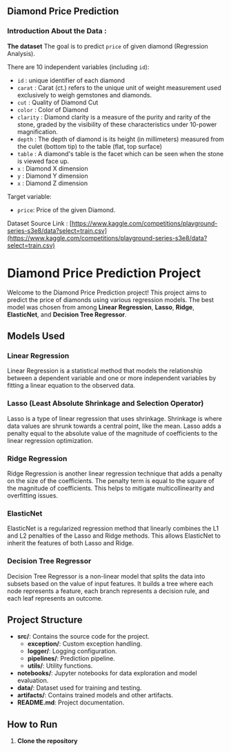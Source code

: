 

## Diamond Price Prediction

### Introduction About the Data :

**The dataset** The goal is to predict `price` of given diamond (Regression Analysis).

There are 10 independent variables (including `id`):

* `id` : unique identifier of each diamond
* `carat` : Carat (ct.) refers to the unique unit of weight measurement used exclusively to weigh gemstones and diamonds.
* `cut` : Quality of Diamond Cut
* `color` : Color of Diamond
* `clarity` : Diamond clarity is a measure of the purity and rarity of the stone, graded by the visibility of these characteristics under 10-power magnification.
* `depth` : The depth of diamond is its height (in millimeters) measured from the culet (bottom tip) to the table (flat, top surface)
* `table` : A diamond's table is the facet which can be seen when the stone is viewed face up.
* `x` : Diamond X dimension
* `y` : Diamond Y dimension
* `x` : Diamond Z dimension

Target variable:
* `price`: Price of the given Diamond.

Dataset Source Link :
[https://www.kaggle.com/competitions/playground-series-s3e8/data?select=train.csv](https://www.kaggle.com/competitions/playground-series-s3e8/data?select=train.csv) 


# Diamond Price Prediction Project

Welcome to the Diamond Price Prediction project! This project aims to predict the price of diamonds using various regression models. The best model was chosen from among **Linear Regression**, **Lasso**, **Ridge**, **ElasticNet**, and **Decision Tree Regressor**.

## Models Used

### Linear Regression
Linear Regression is a statistical method that models the relationship between a dependent variable and one or more independent variables by fitting a linear equation to the observed data.

### Lasso (Least Absolute Shrinkage and Selection Operator)
Lasso is a type of linear regression that uses shrinkage. Shrinkage is where data values are shrunk towards a central point, like the mean. Lasso adds a penalty equal to the absolute value of the magnitude of coefficients to the linear regression optimization.

### Ridge Regression
Ridge Regression is another linear regression technique that adds a penalty on the size of the coefficients. The penalty term is equal to the square of the magnitude of coefficients. This helps to mitigate multicollinearity and overfitting issues.

### ElasticNet
ElasticNet is a regularized regression method that linearly combines the L1 and L2 penalties of the Lasso and Ridge methods. This allows ElasticNet to inherit the features of both Lasso and Ridge.

### Decision Tree Regressor
Decision Tree Regressor is a non-linear model that splits the data into subsets based on the value of input features. It builds a tree where each node represents a feature, each branch represents a decision rule, and each leaf represents an outcome.

## Project Structure

- **src/**: Contains the source code for the project.
  - **exception/**: Custom exception handling.
  - **logger/**: Logging configuration.
  - **pipelines/**: Prediction pipeline.
  - **utils/**: Utility functions.
- **notebooks/**: Jupyter notebooks for data exploration and model evaluation.
- **data/**: Dataset used for training and testing.
- **artifacts/**: Contains trained models and other artifacts.
- **README.md**: Project documentation.

## How to Run

1. **Clone the repository**
   ```bash


